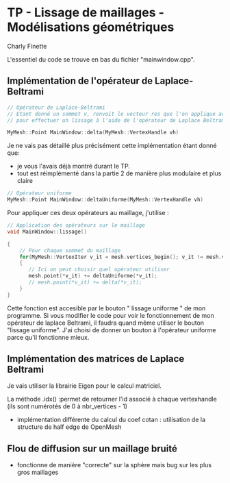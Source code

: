 # TP - Lissage de maillages - Modélisations géométriques

Charly Finette

L'essentiel du code se trouve en bas du fichier "mainwindow.cpp".

## Implémentation de l'opérateur de Laplace-Beltrami

``` c++
// Opérateur de Laplace-Beltrami
// Etant donné un sommet v, renvoit le vecteur res que l'on applique au sommet v 
// pour effectuer un lissage à l'aide de l'opérateur de Laplace Beltrami

MyMesh::Point MainWindow::delta(MyMesh::VertexHandle vh)
```
Je ne vais pas détaillé plus précisément cette implémentation étant donné que:
- je vous l'avais déjà montré durant le TP.
- tout est réimplémenté dans la partie 2 de manière plus modulaire et plus claire

``` c++
// Opérateur uniforme
MyMesh::Point MainWindow::deltaUniforme(MyMesh::VertexHandle vh)
```

Pour appliquer ces deux opérateurs au maillage, j'utilise :
``` c++
// Application des opérateurs sur le maillage
void MainWindow::lissage()

{
    // Pour chaque sommet du maillage
    for(MyMesh::VertexIter v_it = mesh.vertices_begin(); v_it != mesh.vertices_end(); ++v_it )
    {
       // Ici on peut choisir quel opérateur utiliser
       mesh.point(*v_it) += deltaUniforme(*v_it);
       // mesh.point(*v_it) += delta(*v_it);
    }
}
```
Cette fonction est accesible par le bouton " lissage uniforme " de mon programme. Si vous modifier le code pour voir le fonctionnement de mon opérateur de laplace Beltrami, il faudra quand même utiliser le bouton "lissage uniforme".
J'ai choisi de donner un bouton à l'opérateur uniforme parce qu'il fonctionne mieux.

## Implémentation des matrices de Laplace Beltrami

Je vais utiliser la librairie Eigen pour le calcul matriciel.

La méthode .idx() :permet de retourner l'id associé à chaque vertexhandle (ils sont numérotés de 0 à nbr_vertices - 1)

- implémentation différente du calcul du coef cotan : utilisation de la structure de half edge de OpenMesh

## Flou de diffusion sur un maillage bruité

- fonctionne de manière "correcte" sur la sphère mais bug sur les plus gros maillages
